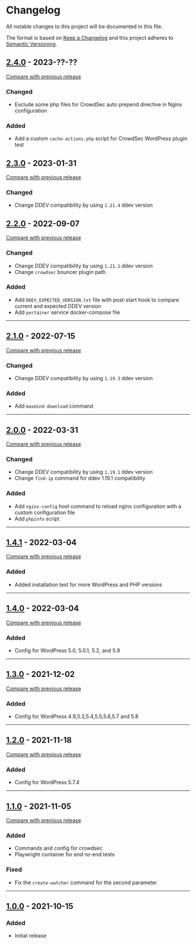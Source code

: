 # Changelog
All notable changes to this project will be documented in this file.

The format is based on [Keep a Changelog](https://keepachangelog.com/en/)
and this project adheres to [Semantic Versioning](https://semver.org/spec/v2.0.0.html).

## [2.4.0](https://github.com/julienloizelet/ddev-wp/releases/tag/v2.4.0) - 2023-??-??
[Compare with previous release](https://github.com/julienloizelet/ddev-wp/compare/v2.3.0...v2.4.0)
### Changed
- Exclude some php files for CrowdSec auto prepend directive in Nginx configuration

### Added
- Add a custom `cache-actions.php` script for CrowdSec WordPress plugin test


## [2.3.0](https://github.com/julienloizelet/ddev-wp/releases/tag/v2.3.0) - 2023-01-31
[Compare with previous release](https://github.com/julienloizelet/ddev-wp/compare/v2.2.0...v2.3.0)
### Changed
- Change DDEV compatibility by using `1.21.4` ddev version

## [2.2.0](https://github.com/julienloizelet/ddev-wp/releases/tag/v2.2.0) - 2022-09-07
[Compare with previous release](https://github.com/julienloizelet/ddev-wp/compare/v2.1.0...v2.2.0)
### Changed
- Change DDEV compatibility by using `1.21.1` ddev version
- Change `crowdsec` bouncer plugin path

### Added
- Add `DDEV_EXPECTED_VERSION.txt` file with post-start hook to compare current and expected DDEV version
- Add `portainer` service docker-compose file
---
## [2.1.0](https://github.com/julienloizelet/ddev-wp/releases/tag/v2.1.0) - 2022-07-15
[Compare with previous release](https://github.com/julienloizelet/ddev-wp/compare/v2.0.0...v2.1.0)
### Changed
- Change DDEV compatibility by using `1.19.3` ddev version

### Added
- Add `maxmind-download` command
---
## [2.0.0](https://github.com/julienloizelet/ddev-wp/releases/tag/v2.0.0) - 2022-03-31
[Compare with previous release](https://github.com/julienloizelet/ddev-wp/compare/v1.4.1...v2.0.0)
### Changed
- Change DDEV compatibility by using `1.19.1` ddev version
- Change `find-ip` command for ddev 1.19.1 compatibility

### Added
- Add `nginx-config` host command to reload nginx configuration with a custom configuration file
- Add `phpinfo` script
---
## [1.4.1](https://github.com/julienloizelet/ddev-wp/releases/tag/v1.4.1) - 2022-03-04
[Compare with previous release](https://github.com/julienloizelet/ddev-wp/compare/v1.4.0...v1.4.1)
### Added
- Added installation test for more WordPress and PHP versions 
---
## [1.4.0](https://github.com/julienloizelet/ddev-wp/releases/tag/v1.4.0) - 2022-03-04
[Compare with previous release](https://github.com/julienloizelet/ddev-wp/compare/v1.3.0...v1.4.0)
### Added
- Config for WordPress 5.0, 5.0.1, 5.2, and 5.9
---
## [1.3.0](https://github.com/julienloizelet/ddev-wp/releases/tag/v1.3.0) - 2021-12-02
[Compare with previous release](https://github.com/julienloizelet/ddev-wp/compare/v1.2.0...v1.3.0)
### Added
- Config for WordPress 4.9,5.3,5.4,5.5,5.6,5.7 and 5.8
---
## [1.2.0](https://github.com/julienloizelet/ddev-wp/releases/tag/v1.2.0) - 2021-11-18
[Compare with previous release](https://github.com/julienloizelet/ddev-wp/compare/v1.1.0...v1.2.0)
### Added
- Config for WordPress 5.7.4
---
## [1.1.0](https://github.com/julienloizelet/ddev-wp/releases/tag/v1.1.0) - 2021-11-05
[Compare with previous release](https://github.com/julienloizelet/ddev-wp/compare/v1.0.0...v1.1.0)
### Added
- Commands and config for crowdsec
- Playwright container for end-to-end tests

### Fixed
- Fix the `create-watcher` command for the second parameter
---
## [1.0.0](https://github.com/julienloizelet/ddev-wp/releases/tag/v1.0.0) - 2021-10-15

### Added
- Initial release
